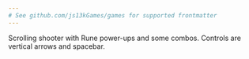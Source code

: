 ```yaml
---
# See github.com/js13kGames/games for supported frontmatter
---
```

Scrolling shooter with Rune power-ups and some combos. Controls are vertical arrows and spacebar.